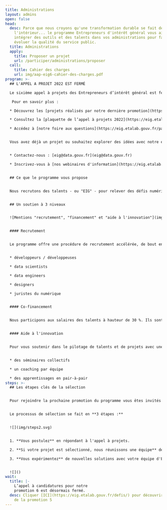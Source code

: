 ```yaml
---
title: Administrations
layout: admins
open: false
head:
  desc: Parce que nous croyons qu'une transformation durable se fait de
    l'intérieur... le programme Entrepreneurs d'intérêt général vous aide à
    intégrer des outils et des talents dans vos administrations pour faire
    évoluer la qualité du service public.
  title: Administrations
  apply:
    title: Proposer un projet
    url: /participer/administrations/proposer
  call:
    title: Cahier des charges
    url: img/aap-eig6-cahier-des-charges.pdf
program: >-
  ## L'APPEL A PROJET 2022 EST FERMÉ

  Le sixième appel à projets des Entrepreneurs d’intérêt général est fermé. Cliquez [ici](https://eig.etalab.gouv.fr/defis) pour découvrir les défis sélectionnés.

   Pour en savoir plus :

  * Découvrez les [projets réalisés par notre dernière promotion](https://www.dailymotion.com/video/x82e13y)

  * Consultez la [plaquette de l’appel à projets 2022](https://eig.etalab.gouv.fr/img/aap-eig6_plaquette.pdf)

  * Accédez à [notre foire aux questions](https://eig.etalab.gouv.fr/participer/administrations/faq/)


  Vous avez déjà un projet ou souhaitez explorer des idées avec notre équipe :


  * Contactez-nous : [eig@data.gouv.fr](eig@data.gouv.fr) 

  * Inscrivez-vous à [nos webinaires d'information](https://eig.etalab.gouv.fr/participer/administrations/proposer/)


  ## Ce que le programme vous propose


  Nous recrutons des talents - ou "EIG" - pour relever des défis numériques dans votre administration, pour une période de 10 mois.


  ## Un soutien à 3 niveaux


  ![Mentions "recrutement", "financement" et "aide à l'innovation"](img/admin_soutienx3_vecto.svg "Un soutien à 3 niveaux")


  #### Recrutement


  Le programme offre une procédure de recrutement accélérée, de bout en bout, en sourçant et en sélectionnant des talents aux compétences rares - des "EIG" :


  * développeurs / développeuses

  * data scientists

  * data engineers

  * designers

  * juristes du numérique


  #### Co-financement


  Nous participons aux salaires des talents à hauteur de 30 %. Ils sont rémunérés 3 500 € ou 4 000 € net par mois, avec une possibilité de co-financement de 20.000 euros par profil recruté (le programme est ouvert à toute administration, mais des conditions spécifiques s’appliquent pour le cofinancement, voir le cahier des charges de l'appel à projets).


  #### Aide à l'innovation


  Pour vous soutenir dans le pilotage de talents et de projets avec une compétence entrepreneuriale, trois dispositifs vous sont proposés :


  * des séminaires collectifs

  * un coaching par équipe

  * des apprentissages en pair-à-pair
steps: >-
  ## Les étapes clés de la sélection


  Pour rejoindre la prochaine promotion du programme vous êtes invités à répondre à notre sixième appel à projets - ouvert jusqu’au 18/03/2022. 


  Le processus de sélection se fait en **3 étapes :** 


  ![](img/steps2.svg)


  1. **Vous postulez** en répondant à l'appel à projets. 

  2. **Si votre projet est sélectionné, nous réunissons une équipe** de 2 ou 3 EIG pour relever le défi, en vous associant au processus de recrutement 

  3. **Vous expérimentez** de nouvelles solutions avec votre équipe d'EIG et le soutien du programme


  ![]()
wait:
  title: |-
    L’appel à candidatures pour notre
    promotion 6 est désormais fermé.
  desc: Cliquer [ICI](https://eig.etalab.gouv.fr/defis/) pour découvrir les défis
    de la promotion 5
---
```

